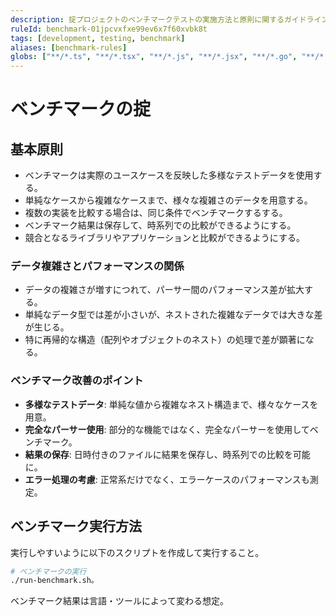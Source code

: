 ```yaml
---
description: 掟プロジェクトのベンチマークテストの実施方法と原則に関するガイドライン
ruleId: benchmark-01jpcvxfxe99ev6x7f60xvbk8t
tags: [development, testing, benchmark]
aliases: [benchmark-rules]
globs: ["**/*.ts", "**/*.tsx", "**/*.js", "**/*.jsx", "**/*.go", "**/*.rs", "**/*.scala"]
---
```


# ベンチマークの掟

## 基本原則

- ベンチマークは実際のユースケースを反映した多様なテストデータを使用する。
- 単純なケースから複雑なケースまで、様々な複雑さのデータを用意する。
- 複数の実装を比較する場合は、同じ条件でベンチマークするする。
- ベンチマーク結果は保存して、時系列での比較ができるようにする。
- 競合となるライブラリやアプリケーションと比較ができるようにする。

### データ複雑さとパフォーマンスの関係

- データの複雑さが増すにつれて、パーサー間のパフォーマンス差が拡大する。
- 単純なデータ型では差が小さいが、ネストされた複雑なデータでは大きな差が生じる。
- 特に再帰的な構造（配列やオブジェクトのネスト）の処理で差が顕著になる。

### ベンチマーク改善のポイント

- **多様なテストデータ**: 単純な値から複雑なネスト構造まで、様々なケースを用意。
- **完全なパーサー使用**: 部分的な機能ではなく、完全なパーサーを使用してベンチマーク。
- **結果の保存**: 日時付きのファイルに結果を保存し、時系列での比較を可能に。
- **エラー処理の考慮**: 正常系だけでなく、エラーケースのパフォーマンスも測定。

## ベンチマーク実行方法

実行しやすいように以下のスクリプトを作成して実行すること。

```bash
# ベンチマークの実行
./run-benchmark.sh。
```

ベンチマーク結果は言語・ツールによって変わる想定。